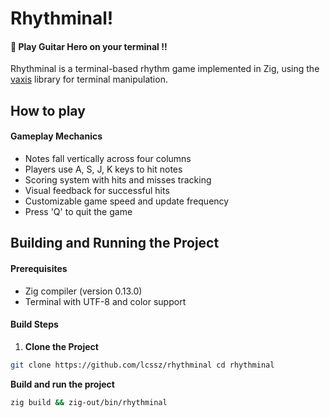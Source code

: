 # Rhythminal!

#### 🚀 Play Guitar Hero on your terminal !! 
Rhythminal is a terminal-based rhythm game implemented in Zig, using the [vaxis](https://github.com/rockorager/libvaxis/tree/main) library for terminal manipulation.

## How to play

#### Gameplay Mechanics

-   Notes fall vertically across four columns
-   Players use A, S, J, K keys to hit notes
-   Scoring system with hits and misses tracking
-   Visual feedback for successful hits
-   Customizable game speed and update frequency
-   Press 'Q' to quit the game

## Building and Running the Project

#### Prerequisites

-   Zig compiler (version 0.13.0)
-   Terminal with UTF-8 and color support

#### Build Steps

1.  **Clone the Project**
```bash
git clone https://github.com/lcssz/rhythminal cd rhythminal
```
**Build and run the project**
```bash
zig build && zig-out/bin/rhythminal
```
